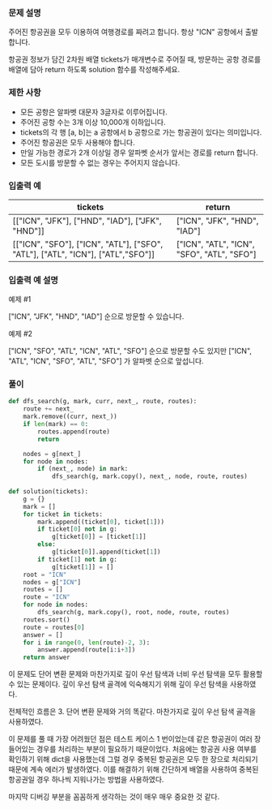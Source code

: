 ### 문제 설명

주어진 항공권을 모두 이용하여 여행경로를 짜려고 합니다. 항상 "ICN" 공항에서 출발합니다.

항공권 정보가 담긴 2차원 배열 tickets가 매개변수로 주어질 때, 방문하는 공항 경로를 배열에 담아 return 하도록 solution 함수를 작성해주세요.



### 제한 사항

- 모든 공항은 알파벳 대문자 3글자로 이루어집니다.
- 주어진 공항 수는 3개 이상 10,000개 이하입니다.
- tickets의 각 행 [a, b]는 a 공항에서 b 공항으로 가는 항공권이 있다는 의미입니다.
- 주어진 항공권은 모두 사용해야 합니다.
- 만일 가능한 경로가 2개 이상일 경우 알파벳 순서가 앞서는 경로를 return 합니다.
- 모든 도시를 방문할 수 없는 경우는 주어지지 않습니다.



### 입출력 예

| tickets                                                      | return                                     |
| ------------------------------------------------------------ | ------------------------------------------ |
| [["ICN", "JFK"], ["HND", "IAD"], ["JFK", "HND"]]             | ["ICN", "JFK", "HND", "IAD"]               |
| [["ICN", "SFO"], ["ICN", "ATL"], ["SFO", "ATL"], ["ATL", "ICN"], ["ATL","SFO"]] | ["ICN", "ATL", "ICN", "SFO", "ATL", "SFO"] |



### 입출력 예 설명

예제 #1

["ICN", "JFK", "HND", "IAD"] 순으로 방문할 수 있습니다.

예제 #2

["ICN", "SFO", "ATL", "ICN", "ATL", "SFO"] 순으로 방문할 수도 있지만 ["ICN", "ATL", "ICN", "SFO", "ATL", "SFO"] 가 알파벳 순으로 앞섭니다.



### 풀이

```python
def dfs_search(g, mark, curr, next_, route, routes):
    route += next_
    mark.remove((curr, next_))
    if len(mark) == 0:
        routes.append(route)
        return

    nodes = g[next_]
    for node in nodes:
        if (next_, node) in mark:
            dfs_search(g, mark.copy(), next_, node, route, routes)
            
def solution(tickets):
    g = {}
    mark = []
    for ticket in tickets:
        mark.append((ticket[0], ticket[1]))
        if ticket[0] not in g:
            g[ticket[0]] = [ticket[1]]
        else:
            g[ticket[0]].append(ticket[1])
        if ticket[1] not in g:
            g[ticket[1]] = []
    root = "ICN"
    nodes = g["ICN"]
    routes = []
    route = "ICN"
    for node in nodes:
        dfs_search(g, mark.copy(), root, node, route, routes)
    routes.sort()
    route = routes[0]
    answer = []
    for i in range(0, len(route)-2, 3):
        answer.append(route[i:i+3])
    return answer
```

이 문제도 단어 변환 문제와 마찬가지로 깊이 우선 탐색과 너비 우선 탐색을 모두 활용할 수 있는 문제이다.
깊이 우선 탐색 골격에 익숙해지기 위해 깊이 우선 탐색을 사용하였다.

전체적인 흐름은 3. 단어 변환 문제와 거의 똑같다. 마찬가지로 깊이 우선 탐색 골격을 사용하였다.

이 문제를 풀 때 가장 어려웠던 점은 테스트 케이스 1 번이었는데 같은 항공권이 여러 장 들어있는 경우를 처리하는 부분이 필요하기 때문이었다.
처음에는 항공권 사용 여부를 확인하기 위해 dict을 사용했는데 그럴 경우 중복된 항공권은 모두 한 장으로 처리되기 때문에 계속 에러가 발생하였다.
이를 해결하기 위해 간단하게 배열을 사용하여 중복된 항공권일 경우 하나씩 지워나가는 방법을 사용하였다.

마지막 디버깅 부분을 꼼꼼하게 생각하는 것이 매우 매우 중요한 것 같다. 
